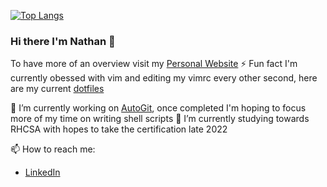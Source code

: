 [![Top Langs](https://github-readme-stats.vercel.app/api/top-langs/?username=nathanberry97&theme=nord&layout=compact&exclude_repo=github-readme-stats,dotfiles)](https://github.com/anuraghazra/github-readme-stats)

### Hi there I'm Nathan 👋

To have more of an overview visit my [Personal Website](https://nathanberry97.github.io/)
⚡ Fun fact I'm currently obessed with vim and editing my vimrc every other
second, here are my current [dotfiles](https://github.com/nathanberry97/dotfiles)

🔭 I’m currently working on [AutoGit](https://github.com/nathanberry97/AutoGit), once
completed I'm hoping to focus more of my time on writing shell scripts 🌱 I’m currently studying towards RHCSA with hopes to take the certification
late 2022

📫 How to reach me:

- [LinkedIn](https://www.linkedin.com/in/nathan-berry-7b8191115/)
